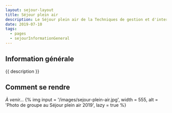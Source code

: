 ```yaml
---
layout: sejour-layout
title: Séjour plein air
description: Le Séjour plein air de la Techniques de gestion et d'intervention en loisir du Cégep de Saint-Laurent.
date: 2019-07-10
tags: 
  - pages
  - sejourInformationGeneral
---
```

## Information générale
{{ description }}
## Comment se rendre
*À venir...*
{% img 
input = '/images/sejour-plein-air.jpg',
width = 555,
alt = 'Photo de groupe au Séjour plein air 2019',
lazy = true
%}